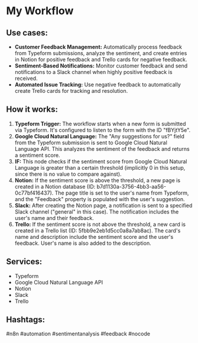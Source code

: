 # My Workflow

## Use cases:

- **Customer Feedback Management:** Automatically process feedback from Typeform submissions, analyze the sentiment, and create entries in Notion for positive feedback and Trello cards for negative feedback.
- **Sentiment-Based Notifications:** Monitor customer feedback and send notifications to a Slack channel when highly positive feedback is received.
- **Automated Issue Tracking:** Use negative feedback to automatically create Trello cards for tracking and resolution.

## How it works:

1.  **Typeform Trigger:** The workflow starts when a new form is submitted via Typeform. It's configured to listen to the form with the ID "fBYjtY5e".
2.  **Google Cloud Natural Language:** The "Any suggestions for us?" field from the Typeform submission is sent to Google Cloud Natural Language API. This analyzes the sentiment of the feedback and returns a sentiment score.
3.  **IF:** This node checks if the sentiment score from Google Cloud Natural Language is greater than a certain threshold (implicitly 0 in this setup, since there is no value to compare against).
4.  **Notion:** If the sentiment score is above the threshold, a new page is created in a Notion database (ID: b7d1130a-3756-4bb3-aa56-0c77bf416437). The page title is set to the user's name from Typeform, and the "Feedback" property is populated with the user's suggestion.
5.  **Slack:** After creating the Notion page, a notification is sent to a specified Slack channel ("general" in this case). The notification includes the user's name and their feedback.
6.  **Trello:** If the sentiment score is not above the threshold, a new card is created in a Trello list (ID: 5fbb9e2eb1d5cc0a8a7ab8ac). The card's name and description include the sentiment score and the user's feedback. User's name is also added to the description.

## Services:

-   Typeform
-   Google Cloud Natural Language API
-   Notion
-   Slack
-   Trello

## Hashtags:

#n8n #automation #sentimentanalysis #feedback #nocode
